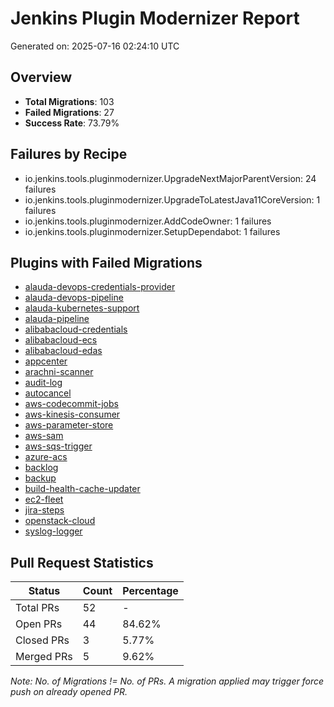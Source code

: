 
# Jenkins Plugin Modernizer Report
Generated on: 2025-07-16 02:24:10 UTC

## Overview
- **Total Migrations**: 103
- **Failed Migrations**: 27
- **Success Rate**: 73.79%

## Failures by Recipe
- io.jenkins.tools.pluginmodernizer.UpgradeNextMajorParentVersion: 24 failures
- io.jenkins.tools.pluginmodernizer.UpgradeToLatestJava11CoreVersion: 1 failures
- io.jenkins.tools.pluginmodernizer.AddCodeOwner: 1 failures
- io.jenkins.tools.pluginmodernizer.SetupDependabot: 1 failures

## Plugins with Failed Migrations
- [alauda-devops-credentials-provider](../alauda-devops-credentials-provider/reports/failed_migrations.csv)
- [alauda-devops-pipeline](../alauda-devops-pipeline/reports/failed_migrations.csv)
- [alauda-kubernetes-support](../alauda-kubernetes-support/reports/failed_migrations.csv)
- [alauda-pipeline](../alauda-pipeline/reports/failed_migrations.csv)
- [alibabacloud-credentials](../alibabacloud-credentials/reports/failed_migrations.csv)
- [alibabacloud-ecs](../alibabacloud-ecs/reports/failed_migrations.csv)
- [alibabacloud-edas](../alibabacloud-edas/reports/failed_migrations.csv)
- [appcenter](../appcenter/reports/failed_migrations.csv)
- [arachni-scanner](../arachni-scanner/reports/failed_migrations.csv)
- [audit-log](../audit-log/reports/failed_migrations.csv)
- [autocancel](../autocancel/reports/failed_migrations.csv)
- [aws-codecommit-jobs](../aws-codecommit-jobs/reports/failed_migrations.csv)
- [aws-kinesis-consumer](../aws-kinesis-consumer/reports/failed_migrations.csv)
- [aws-parameter-store](../aws-parameter-store/reports/failed_migrations.csv)
- [aws-sam](../aws-sam/reports/failed_migrations.csv)
- [aws-sqs-trigger](../aws-sqs-trigger/reports/failed_migrations.csv)
- [azure-acs](../azure-acs/reports/failed_migrations.csv)
- [backlog](../backlog/reports/failed_migrations.csv)
- [backup](../backup/reports/failed_migrations.csv)
- [build-health-cache-updater](../build-health-cache-updater/reports/failed_migrations.csv)
- [ec2-fleet](../ec2-fleet/reports/failed_migrations.csv)
- [jira-steps](../jira-steps/reports/failed_migrations.csv)
- [openstack-cloud](../openstack-cloud/reports/failed_migrations.csv)
- [syslog-logger](../syslog-logger/reports/failed_migrations.csv)

## Pull Request Statistics

| Status | Count | Percentage |
|--------|-------|------------|
| Total PRs | 52 | - |
| Open PRs | 44 | 84.62% |
| Closed PRs | 3 | 5.77% |
| Merged PRs | 5 | 9.62% |


*Note: No. of Migrations != No. of PRs. A migration applied may trigger force push on already opened PR.*
